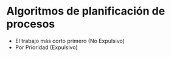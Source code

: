 # Algoritmos de planificación de procesos

* El trabajo más corto primero (No Expulsivo)
* Por Prioridad (Expulsivo)

